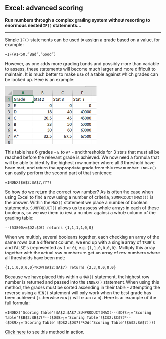 ## Excel: advanced scoring

**Run numbers through a complex grading system without resorting to enormous
nested `IF()` statements...**

---

Simple `IF()` statements can be used to assign a grade based on a value, for
example:

```text
=IF(A1<50,”Bad”,”Good”)
```

However, as one adds more grading bands and possibly more than variable to
assess, these statements will become much larger and more difficult to maintain.
It is much better to make use of a table against which grades can be looked up.
Here is an example:

![](_static/Scoring_Table_2.png)

This table has 6 grades - `E` to `A*` - and thresholds for 3 stats that must all
be reached before the relevant grade is achieved. We now need a formula that
will be able to identify the highest row number where all 3 threshold have been
met, and return the appropriate grade from this row number. `INDEX()` can easily
perform the second part of that sentence:

```text
=INDEX($A$2:$A$7,???)
```

So how do we return the correct row number? As is often the case when using
Excel to find a row using a number of criteria, `SUMPRODUCT(MAX())` is the
answer. Within the `MAX()` statement we place a number of boolean
statements. `SUMPRODUCT()`
allows us to assess whole arrays in each of these booleans, so we use them to
test a number against a whole column of the grading table:

```text
--(53800>=$D2:$D7) returns {1,1,1,1,0,0}
```

When we multiply several booleans together, each checking an array of the same
rows but a different column, we end up with a single array of `TRUE`'s
and `FALSE`'s (represented as `1` or `0`), e.g. `{1,1,0,0,0,0}`. Multiply this
array together with the actual row numbers to get an array of row numbers where
all thresholds have been met:

```text
{1,1,0,0,0,0}*ROW($A$2:$A$7) returns {2,3,0,0,0,0}
```

Because we have placed this within a `MAX()` statement, the highest row number
is returned and passed into the `INDEX()` statement. When using this method, the
grades must be sorted ascending in their table - attempting the reverse using a
`MIN()` statement will only work when the best grade has been achieved (
otherwise `MIN()` will return a `0`). Here is an example of the full formula:

```text
=INDEX('Scoring Table'!$A$2:$A$7,SUMPRODUCT(MAX(--($D$7>;='Scoring Table'!$B$2:$B$7)*--($D$8>;='Scoring Table'!$C$2:$C$7)*--($D$9>;='Scoring Table'!$D$2:$D$7)*ROW('Scoring Table'!$A$2:$A$7))))
```

[Click here](_static/Scoring_Table.xlsx) to see this method in action.
